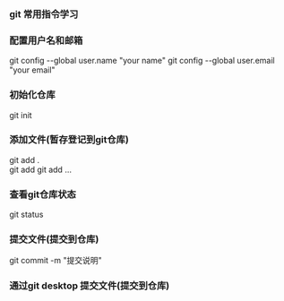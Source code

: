 ### git 常用指令学习

### 配置用户名和邮箱
git config --global user.name "your name"
git config --global user.email "your email"

### 初始化仓库
git init

### 添加文件(暂存登记到git仓库)
git add .  
git add <file> 
git add <file1> <file2> ...

### 查看git仓库状态
git status

### 提交文件(提交到仓库)
git commit -m "提交说明"


### 通过git desktop 提交文件(提交到仓库)